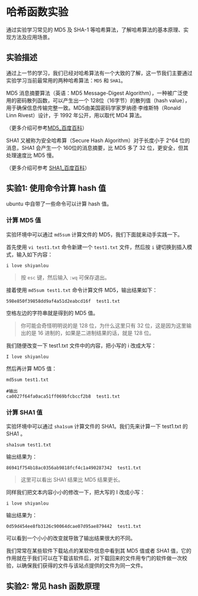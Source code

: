 # 哈希函数实验

通过实验学习常见的 MD5 及 SHA-1 等哈希算法，了解哈希算法的基本原理、实现方法及应用场景。

## 实验描述

通过上一节的学习，我们已经对哈希算法有一个大致的了解，这一节我们主要通过实验学习当前最常用的两种哈希算法：`MD5` 和 `SHA1`。

MD5 消息摘要算法（英语：MD5 Message-Digest Algorithm），一种被广泛使用的密码散列函数，可以产生出一个 128位（16字节）的散列值（hash value），用于确保信息传输完整一致。MD5由美国密码学家罗纳德·李维斯特（Ronald Linn Rivest）设计，于 1992 年公开，用以取代 MD4 算法。

（更多介绍可参考[MD5_百度百科](https://baike.baidu.com/item/MD5)）

SHA1 又被称为安全哈希算（Secure Hash Algorithm）对于长度小于 2^64 位的消息，SHA1 会产生一个 160位的消息摘要，比 MD5 多了 32 位，更安全，但其处理速度比 MD5 慢。

（更多介绍可参考 [SHA1_百度百科](https://baike.baidu.com/item/SHA1)）

## 实验1: 使用命令计算 hash 值

ubuntu 中自带了一些命令可以计算 hash 值。

### 计算 MD5 值

实验环境中可以通过 `md5sum` 计算文件的 MD5，我们下面就来动手实践一下。

首先使用 `vi test1.txt` 命令新建一个 `test1.txt` 文件，然后按 `i` 键切换到插入模式，输入如下内容：

```
i love shiyanlou
```

> 按 `esc` 键，然后输入 `:wq` 可保存退出。

接着使用 `md5sum test1.txt` 命令计算文件 MD5，输出结果如下：

```
598e850f39858dd9af4a51d2eabcd16f  test1.txt
```

空格左边的字符串就是得到的 MD5 值。

> 你可能会奇怪明明说的是 128 位，为什么这里只有 32 位，这是因为这里输出的是 16 进制的，如果是二进制结果的话，就是 128 位。

我们随便改变一下 test1.txt 文件中的内容，把小写的 i 改成大写：

```
I love shiyanlou
```

然后再计算 MD5 值：

```
md5sum test1.txt

#输出
ca0027f64fa0aca51ff069bfcbccf2b8  test1.txt
```

### 计算 SHA1 值

实验环境中可以通过 `sha1sum` 计算文件的 SHA1。我们先来计算一下  test1.txt 的 SHA1 。

```
sha1sum test1.txt
```

输出结果为：

```
86941f754b18ac0356ab9818fcf4c1a490287342  test1.txt
```

> 这里可以看出 SHA1 结果比 MD5 结果更长。

同样我们把文本内容小小的修改一下，把大写的 I 改成小写：

```
i love shiyanlou
```

输出结果为：

```
0d59d454ee8fb3126c90064dcae07d95ae879442  test1.txt
```

可以看到一个小小的改变就导致了输出结果很大的不同。

我们常常在某些软件下载站点的某软件信息中看到其 MD5 值或者 SHA1 值，它的作用就在于我们可以在下载该软件后，对下载回来的文件用专门的软件做一次校验，以确保我们获得的文件与该站点提供的文件为同一文件。

## 实验2: 常见 hash 函数原理



